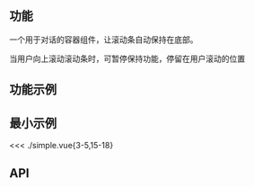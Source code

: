 ## 功能

一个用于对话的容器组件，让滚动条自动保持在底部。

当用户向上滚动滚动条时，可暂停保持功能，停留在用户滚动的位置

## 功能示例

<Example />

## 最小示例

<<< ./simple.vue{3-5,15-18}

## API

<Usage />

<script setup>
import Example from "./example.vue";
import Usage from "./usage.vue";
</script>